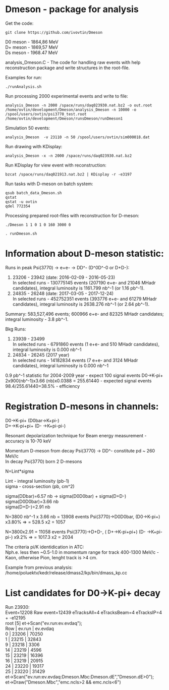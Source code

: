 # Dmeson - package for analysis

Get the code:  <br />
```
git clone https://github.com/ivovtin/Dmeson
```

D0 meson - 1864,86 MeV <br />
D+ meson - 1869,57 MeV <br />
Ds meson - 1968.47 MeV <br />

analysis_Dmeson.C - The code for handling raw events with help reconstruction package and write structures in the root-file. <br />

Examples for run: <br />
```
./runAnalysis.sh
```
Run processing 2000 experimental events and write to file:
```
analysis_Dmeson -n 2000 /space/runs/daq023930.nat.bz2 -o out.root
/home/ovtin/development/Dmeson/analysis_Dmeson -n 10000 -o /spool/users/ovtin/psi3770_test.root /home/ovtin/development/Dmeson/runsDmeson/runDmeson1
```
Simulation 50 events:
```
analysis_Dmeson  -v 23110 -n 50 /spool/users/ovtin/sim000018.dat
```
Run drawing with KDisplay:
```
analysis_Dmeson -x -n 2000 /space/runs/daq023930.nat.bz2
```
Run KDisplay for view event with reconstruction:
```
bzcat /space/runs/daq021913.nat.bz2 | KDisplay -r -e3197
```
Run tasks with D-meson on batch system:
```
qsub batch_data_Dmeson.sh
qstat
qstat -u ovtin
qdel 772354
```

Processing prepared root-files with reconstruction for D-meson:
```
./Dmeson 1 1 0 1 0 160 3000 0

. runDmeson.sh
```

# Information about D-meson statistic:
Runs in peak Psi(3770) -> e+e- -> DD^- (D^0D^-0 or D+D-): <br />
1) 23206 - 23942 (date: 2016-02-09 - 2016-05-23) <br />
In selected runs - 130775145 events (207190 e+e- and 21046 MHadr candidates), integral luminosity is 1161.799 nb^-1 (or 1.16 pb^-1).  <br />
2) 24835 - 26248 (date: 2017-03-05 - 2017-12-24) <br />
In selected runs - 452752351 events (393776 e+e- and 61279 MHadr candidates), integral luminosity is 2638.276 nb^-1 (or 2.64 pb^-1).  <br />

Summary: 583,527,496 events; 600966 e+e- and 82325 MHadr candidates; integral luminosity - 3.8 pb^-1. <br />

Bkg Runs: <br />
1) 23939 - 23499 <br />
In selected runs - 6791860 events (1 e+e- and 510 MHadr candidates), integral luminosity is 0.000 nb^-1   <br />
2) 24834 - 26245 (2017 year) <br />
In selected runs - 14182834 events (7 e+e- and 3124 MHadr candidates), integral luminosity is 0.000 nb^-1   <br />

0.9 pb^-1 statistic for 2004-2009 year - expect 100 signal events D0->K-pi+  <br />
2x900(nb^-1)x3.66 (nb)x0.0388 = 255.61440  -  expected signal events         <br />
98.4/255.61440=38.5%  - efficiency                                           <br />


# Registration D-mesons in channels:<br />
D0->K-pi+ (D0bar->K+pi-)           <br />
D+->K-pi+pi+ (D- ->K+pi-pi-)       <br />

Resonant depolarization technique for Beam energy measurement - accuracy is 10-70 keV  <br />

Momentum D-meson from decay Psi(3770) -> DD^- constitute pd ~ 260 MeV/c <br />
In decay Psi(3770) born 2 D-mesons                                <br />

N=Lint*sigma                                                                 <br />

Lint - integral luminosity (pb-1)                                        <br />
sigma - cross-section (pb, cm^2)                                                   <br />

sigma(DDbar)=6.57 nb   -> sigma(D0D0bar) + sigma(D+D-)                       <br />
sigma(D0D0bar)=3.66 nb                                                       <br />
sigma(D+D-)=2.91 nb                                                          <br />

N=3800 nb^-1 x 3.66 nb = 13908 events Psi(3770)->D0D0bar, (D0->K-pi+)  x3.80%  =>  = 528.5 x2 = 1057      <br />

N=3800x2.91 = 11058 events Psi(3770)->D+D-, ( D+->K-pi+pi+) (D- ->K+pi-pi-) x9.2% =>  = 1017.3 x2 = 2034         <br />


The criteria pi/K identidication in ATC:                                                       <br />
Nph.e. less then ~0.5-1.0 in momentum range for track 400-1300 MeV/c  - Kaon, otherwise Pion, lenght track is >4 cm. <br />

Example from previous analysis: /home/poluektv/kedr/release/dmass2/kp/bin/dmass_kp.cc  <br />


# List candidates for D0->K-pi+ decay
Run 23930:                                                                                     <br />
Event=12208	Raw event=12439	eTracksAll=4	eTracksBeam=4	eTracksIP=4    +   -e12195     <br />
root [5] et->Scan("ev.run:ev.evdaq");           <br />
    Row   |    ev.run |  ev.evdaq               <br />
       0  |    23206 |     70250                <br />
       1  |    23215 |     32843                <br />
       9  |    23218 |      3306                <br />
      14  |    23219 |      4596                <br />
      15  |    23219 |     16396                <br />
      16  |    23219 |     20915                <br />
      24  |    23220 |     19317                <br />
      25  |    23220 |     31429                <br />
et->Scan("ev.run:ev.evdaq:Dmeson.Mbc:Dmeson.dE","Dmeson.dE>0");    <br />
et->Draw("Dmeson.Mbc","emc.ncls>2 && emc.ncls<6")                  <br />














